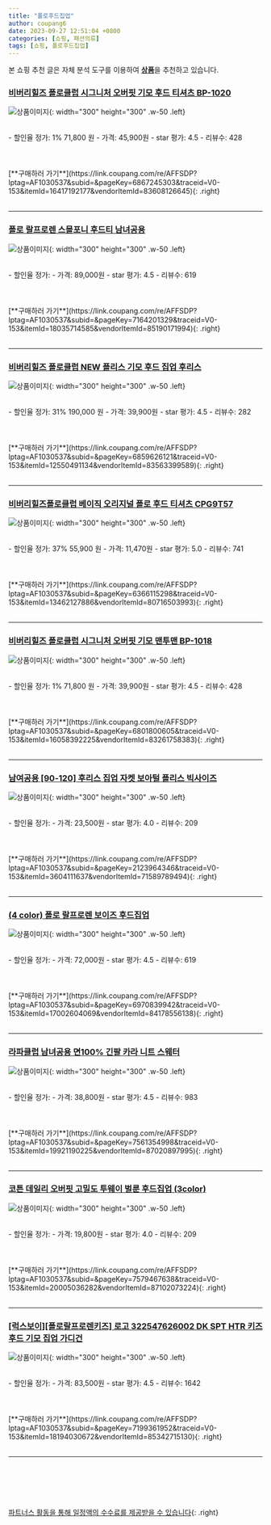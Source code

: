 ```yaml
---
title: "폴로후드집업"
author: coupang6
date: 2023-09-27 12:51:04 +0800
categories: [쇼핑, 패션의류]
tags: [쇼핑, 폴로후드집업]
---
```


본 쇼핑 추천 글은 자체 분석 도구를 이용하여 [**상품**](https://link.coupang.com/a/bao1ui)을 추천하고 있습니다.

### [비버리힐즈 폴로클럽 시그니처 오버핏 기모 후드 티셔츠 BP-1020](https://link.coupang.com/re/AFFSDP?lptag=AF1030537&subid=&pageKey=6867245303&traceid=V0-153&itemId=16417192177&vendorItemId=83608126645)

![상품이미지](https://thumbnail6.coupangcdn.com/thumbnails/remote/230x230ex/image/vendor_inventory/f7be/679d35a9e21c07ba2365bcbd1942f6e64ab391d89b924023e925576ecfb2.jpg){: width="300" height="300" .w-50 .left}


<br>
- 할인율 정가: 1%  71,800   원
- 가격: 45,900원
- star 평가: 4.5
- 리뷰수: 428
<br>
<br>
<br>
<br>
[**구매하러 가기**](https://link.coupang.com/re/AFFSDP?lptag=AF1030537&subid=&pageKey=6867245303&traceid=V0-153&itemId=16417192177&vendorItemId=83608126645){: .right}
<br>
<br>

---

### [폴로 랄프로렌 스몰포니 후드티 남녀공용](https://link.coupang.com/re/AFFSDP?lptag=AF1030537&subid=&pageKey=7164201329&traceid=V0-153&itemId=18035714585&vendorItemId=85190171994)

![상품이미지](https://thumbnail10.coupangcdn.com/thumbnails/remote/230x230ex/image/vendor_inventory/56d7/5779978ad34bbda6e41c1954e54f74bebd193f058123e25efa6f49cf8696.jpg){: width="300" height="300" .w-50 .left}


<br>
- 할인율 정가: 
- 가격: 89,000원
- star 평가: 4.5
- 리뷰수: 619
<br>
<br>
<br>
<br>
[**구매하러 가기**](https://link.coupang.com/re/AFFSDP?lptag=AF1030537&subid=&pageKey=7164201329&traceid=V0-153&itemId=18035714585&vendorItemId=85190171994){: .right}
<br>
<br>

---

### [비버리힐즈 폴로클럽 NEW 플리스 기모 후드 집업 후리스](https://link.coupang.com/re/AFFSDP?lptag=AF1030537&subid=&pageKey=6859626121&traceid=V0-153&itemId=12550491134&vendorItemId=83563399589)

![상품이미지](https://thumbnail9.coupangcdn.com/thumbnails/remote/230x230ex/image/vendor_inventory/cc69/298a2c02d34f5e2bd4ae5250a7bd06ffc0e0885299274fa59d3981f458c8.jpg){: width="300" height="300" .w-50 .left}


<br>
- 할인율 정가: 31%  190,000   원
- 가격: 39,900원
- star 평가: 4.5
- 리뷰수: 282
<br>
<br>
<br>
<br>
[**구매하러 가기**](https://link.coupang.com/re/AFFSDP?lptag=AF1030537&subid=&pageKey=6859626121&traceid=V0-153&itemId=12550491134&vendorItemId=83563399589){: .right}
<br>
<br>

---

### [비버리힐즈폴로클럽 베이직 오리지널 폴로 후드 티셔츠 CPG9T57](https://link.coupang.com/re/AFFSDP?lptag=AF1030537&subid=&pageKey=6366115298&traceid=V0-153&itemId=13462127886&vendorItemId=80716503993)

![상품이미지](https://thumbnail10.coupangcdn.com/thumbnails/remote/230x230ex/image/retail/images/2022/02/28/11/7/ebcae245-84b8-4e04-a104-91f26e97e84b.jpg){: width="300" height="300" .w-50 .left}


<br>
- 할인율 정가: 37%  55,900   원
- 가격: 11,470원
- star 평가: 5.0
- 리뷰수: 741
<br>
<br>
<br>
<br>
[**구매하러 가기**](https://link.coupang.com/re/AFFSDP?lptag=AF1030537&subid=&pageKey=6366115298&traceid=V0-153&itemId=13462127886&vendorItemId=80716503993){: .right}
<br>
<br>

---

### [비버리힐즈 폴로클럽 시그니처 오버핏 기모 맨투맨 BP-1018](https://link.coupang.com/re/AFFSDP?lptag=AF1030537&subid=&pageKey=6801800605&traceid=V0-153&itemId=16058392225&vendorItemId=83261758383)

![상품이미지](https://thumbnail7.coupangcdn.com/thumbnails/remote/230x230ex/image/vendor_inventory/bfe0/06735a7d9c4f51d0ee471d62efddccce45b64a16fd011cf57cb5e10aef70.jpg){: width="300" height="300" .w-50 .left}


<br>
- 할인율 정가: 1%  71,800   원
- 가격: 39,900원
- star 평가: 4.5
- 리뷰수: 428
<br>
<br>
<br>
<br>
[**구매하러 가기**](https://link.coupang.com/re/AFFSDP?lptag=AF1030537&subid=&pageKey=6801800605&traceid=V0-153&itemId=16058392225&vendorItemId=83261758383){: .right}
<br>
<br>

---

### [남여공용 [90-120] 후리스 집업 자켓 보아털 플리스 빅사이즈](https://link.coupang.com/re/AFFSDP?lptag=AF1030537&subid=&pageKey=2123964346&traceid=V0-153&itemId=3604111637&vendorItemId=71589789494)

![상품이미지](https://thumbnail8.coupangcdn.com/thumbnails/remote/230x230ex/image/vendor_inventory/ddf9/4f709955fd53b7227c58016fc1b6c5ee10f34d9128d198f42433693c1ede.jpg){: width="300" height="300" .w-50 .left}


<br>
- 할인율 정가: 
- 가격: 23,500원
- star 평가: 4.0
- 리뷰수: 209
<br>
<br>
<br>
<br>
[**구매하러 가기**](https://link.coupang.com/re/AFFSDP?lptag=AF1030537&subid=&pageKey=2123964346&traceid=V0-153&itemId=3604111637&vendorItemId=71589789494){: .right}
<br>
<br>

---

### [(4 color) 폴로 랄프로렌 보이즈 후드집업](https://link.coupang.com/re/AFFSDP?lptag=AF1030537&subid=&pageKey=6970839942&traceid=V0-153&itemId=17002604069&vendorItemId=84178556138)

![상품이미지](https://thumbnail8.coupangcdn.com/thumbnails/remote/230x230ex/image/vendor_inventory/43f2/b6797a1e27d1433ef4aaa37b46e2650be6d6c6d641c4a781ec22a7bb3ba3.jpeg){: width="300" height="300" .w-50 .left}


<br>
- 할인율 정가: 
- 가격: 72,000원
- star 평가: 4.5
- 리뷰수: 619
<br>
<br>
<br>
<br>
[**구매하러 가기**](https://link.coupang.com/re/AFFSDP?lptag=AF1030537&subid=&pageKey=6970839942&traceid=V0-153&itemId=17002604069&vendorItemId=84178556138){: .right}
<br>
<br>

---

### [라파클럽 남녀공용 면100% 긴팔 카라 니트 스웨터](https://link.coupang.com/re/AFFSDP?lptag=AF1030537&subid=&pageKey=7561354998&traceid=V0-153&itemId=19921190225&vendorItemId=87020897995)

![상품이미지](https://thumbnail9.coupangcdn.com/thumbnails/remote/230x230ex/image/vendor_inventory/e5d7/79b71080a88928ad078d741d3bad43a17f6e3a1da06b9667af194a3eca51.jpg){: width="300" height="300" .w-50 .left}


<br>
- 할인율 정가: 
- 가격: 38,800원
- star 평가: 4.5
- 리뷰수: 983
<br>
<br>
<br>
<br>
[**구매하러 가기**](https://link.coupang.com/re/AFFSDP?lptag=AF1030537&subid=&pageKey=7561354998&traceid=V0-153&itemId=19921190225&vendorItemId=87020897995){: .right}
<br>
<br>

---

### [코튼 데일리 오버핏 고밀도 투웨이 벌룬 후드집업 (3color)](https://link.coupang.com/re/AFFSDP?lptag=AF1030537&subid=&pageKey=7579467638&traceid=V0-153&itemId=20005036282&vendorItemId=87102073224)

![상품이미지](https://thumbnail7.coupangcdn.com/thumbnails/remote/230x230ex/image/vendor_inventory/2675/c0a9d271f0826ca8b69f4fde4c6edb5c93646171c1485398350e92477390.png){: width="300" height="300" .w-50 .left}


<br>
- 할인율 정가: 
- 가격: 19,800원
- star 평가: 4.0
- 리뷰수: 209
<br>
<br>
<br>
<br>
[**구매하러 가기**](https://link.coupang.com/re/AFFSDP?lptag=AF1030537&subid=&pageKey=7579467638&traceid=V0-153&itemId=20005036282&vendorItemId=87102073224){: .right}
<br>
<br>

---

### [[럭스보이][폴로랄프로렌키즈] 로고 322547626002 DK SPT HTR 키즈 후드 기모 집업 가디건](https://link.coupang.com/re/AFFSDP?lptag=AF1030537&subid=&pageKey=7199361952&traceid=V0-153&itemId=18194030672&vendorItemId=85342715130)

![상품이미지](https://thumbnail6.coupangcdn.com/thumbnails/remote/230x230ex/image/vendor_inventory/1bb0/119a7584da1b61452d9e4dc4e0b3e4f7654ea01bb044716a4db5cfcaf158.jpg){: width="300" height="300" .w-50 .left}


<br>
- 할인율 정가: 
- 가격: 83,500원
- star 평가: 4.5
- 리뷰수: 1642
<br>
<br>
<br>
<br>
[**구매하러 가기**](https://link.coupang.com/re/AFFSDP?lptag=AF1030537&subid=&pageKey=7199361952&traceid=V0-153&itemId=18194030672&vendorItemId=85342715130){: .right}
<br>
<br>

---
<br><br><br><br><br> [파트너스 활동을 통해 일정액의 수수료를 제공받을 수 있습니다](https://link.coupang.com/a/bao1ui){: .right}